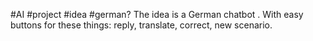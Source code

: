 #AI #project #idea #german?
The idea is a German chatbot . With easy buttons for these things: reply, translate, correct, new scenario.
